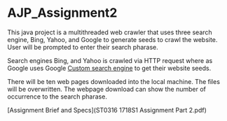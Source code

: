 # AJP_Assignment2

This java project is a multithreaded web crawler that uses three search engine, Bing, Yahoo, and Google to generate seeds to crawl the website. User will be prompted to enter their search pharase.

Search engines Bing, and Yahoo is crawled via HTTP request where as Google uses Google [Custom search engine](https://developers.google.com/custom-search/json-api/v1/overview) to get their website seeds.

There will be ten web pages downloaded into the local machine. The files will be overwritten. The webpage download can show the number of occurrence to the search pharase.

[Assignment Brief and Specs](ST0316 1718S1 Assignment Part 2.pdf)
